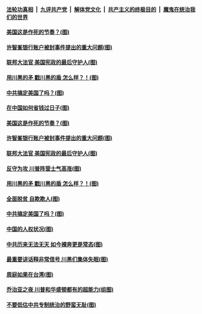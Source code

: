 ####  [法轮功真相](../../../../basic/blob/master/README.md?t=12090931) &nbsp;|&nbsp; [九评共产党](../../../../9ping.md/blob/master/README.md?t=12090931) &nbsp;|&nbsp; [解体党文化](../../../../jtdwh.md/blob/master/README.md?t=12090931)  &nbsp;|&nbsp; [共产主义的终极目的](../../../../gczydzjmd.md/blob/master/README.md?t=12090931) &nbsp;|&nbsp; [魔鬼在统治我们的世界](../../../../mgztzwmdsj.md/blob/master/README.md?t=12090931) 


#### [美国这是作死的节奏？(图)](../pages/p4/955175.md?t=12090931) 

#### [许智峯银行账户被封事件提出的重大问题(图)](../pages/p4/955171.md?t=12090931) 

#### [联邦大法官 美国宪政的最后守护人(图)](../pages/p4/955173.md?t=12090931) 

#### [用川黑的矛 戳川黑的盾 怎么样？！(图)](../pages/p4/955047.md?t=12090931) 

#### [中共搞定美国了吗？(图)](../pages/p4/955043.md?t=12090931) 


#### [在中国如何省钱过日子(图)](../pages/p4/955162.md?t=12090931) 

#### [美国这是作死的节奏？(图)](../pages/p4/955175.md?t=12090931) 

#### [许智峯银行账户被封事件提出的重大问题(图)](../pages/p4/955171.md?t=12090931) 

#### [联邦大法官 美国宪政的最后守护人(图)](../pages/p4/955173.md?t=12090931) 

#### [反守为攻 川普阵营士气高涨(图)](../pages/p4/955165.md?t=12090931) 



#### [用川黑的矛 戳川黑的盾 怎么样？！(图)](../pages/p4/955047.md?t=12090931) 

#### [全面脱贫 自欺欺人(图)](../pages/p4/955042.md?t=12090931) 

#### [中共搞定美国了吗？(图)](../pages/p4/955043.md?t=12090931) 

#### [中国的人权状况(图)](../pages/p4/955041.md?t=12090931) 

#### [中共历来无法无天 如今裸奔更是常态(图)](../pages/p4/955039.md?t=12090931) 




#### [最重要讲话释非常信号 川黑们集体失眠(图)](../pages/p4/954935.md?t=12090931) 

#### [周庭如果在台湾(图)](../pages/p4/954927.md?t=12090931) 

#### [乔治亚之夜 川普和华盛顿都有的超能力(组图)](../pages/p4/954899.md?t=12090931) 

#### [不要低估中共专制统治的野蛮无耻(图)](../pages/p4/954924.md?t=12090931) 

